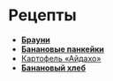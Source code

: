 # Рецепты

- [**Брауни**](brownie.md)
- [**Банановые панкейки**](banana_pancake.md)
- [Картофель «Айдахо»](potato.md)
- [**Банановый хлеб**](bread.md)
